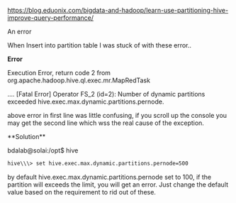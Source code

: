 https://blog.eduonix.com/bigdata-and-hadoop/learn-use-partitioning-hive-improve-query-performance/

An error

When Insert into partition table I was stuck of with these error..

**Error**

 Execution Error, return code 2 from org.apache.hadoop.hive.ql.exec.mr.MapRedTask

....
[Fatal Error] Operator FS\_2 (id=2): Number of dynamic partitions exceeded hive.exec.max.dynamic.partitions.pernode.

above error in first line was little confusing, if you scroll up the console you may get the second line which wss the real cause of the exception.

\*\*Solution\*\*

 bdalab@solai:/opt$ hive
 
 ```bash
 hive\\\> set hive.exec.max.dynamic.partitions.pernode=500
 ```

by default hive.exec.max.dynamic.partitions.pernode set to 100, if the partition will exceeds the limit, you will get an error. Just change the default value based on the requirement to rid out of these.